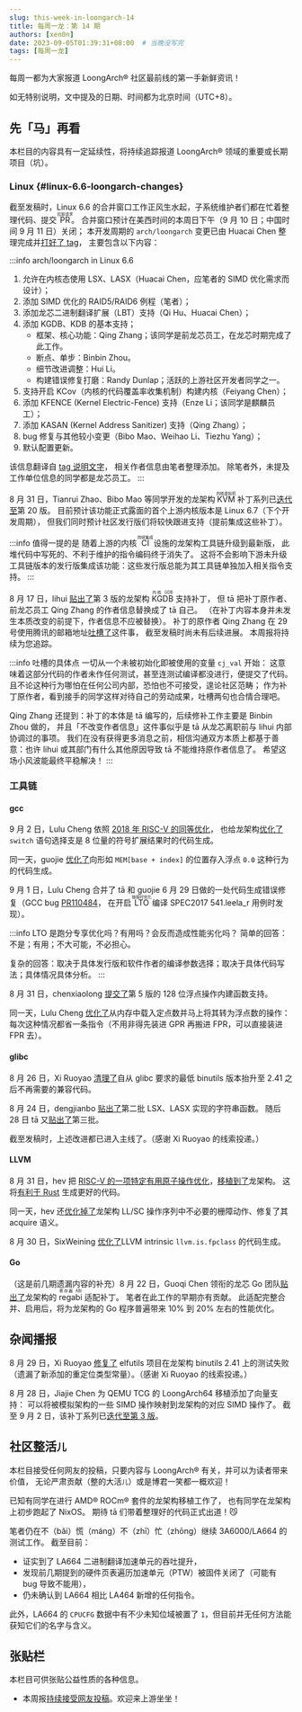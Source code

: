 ```yaml
---
slug: this-week-in-loongarch-14
title: 每周一龙：第 14 期
authors: [xen0n]
date: 2023-09-05T01:39:31+08:00  # 当晚没写完
tags: [每周一龙]
---
```


每周一都为大家报道 LoongArch&reg; 社区最前线的第一手新鲜资讯！

<!-- truncate -->

如无特别说明，文中提及的日期、时间都为北京时间（UTC+8）。

## 先「马」再看

本栏目的内容具有一定延续性，将持续追踪报道 LoongArch&reg; 领域的重要或长期项目（坑）。

### Linux {#linux-6.6-loongarch-changes}

截至发稿时，Linux 6.6 的合并窗口工作正风生水起，子系统维护者们都在忙着整理代码、提交 <ruby>PR<rt>拉取请求</rt></ruby>。
合并窗口预计在美西时间的本周日下午（9 月 10 日；中国时间 9 月 11 日）关闭；
本开发周期的 `arch/loongarch` 变更已由 Huacai Chen 整理完成并[打好了 tag](https://git.kernel.org/chenhuacai/linux-loongson/l/loongarch-6.6)，
主要包含以下内容：

:::info arch/loongarch in Linux 6.6
1. 允许在内核态使用 LSX、LASX（Huacai Chen，应笔者的 SIMD 优化需求而设计）；
2. 添加 SIMD 优化的 RAID5/RAID6 例程（笔者）；
3. 添加龙芯二进制翻译扩展（LBT）支持（Qi Hu、Huacai Chen）；
4. 添加 KGDB、KDB 的基本支持；
    * 框架、核心功能：Qing Zhang；该同学是前龙芯员工，在龙芯时期完成了此工作。
    * 断点、单步：Binbin Zhou。
    * 细节改进调整：Hui Li。
    * 构建错误修复打磨：Randy Dunlap；活跃的上游社区开发者同学之一。
5. 支持开启 KCov（内核的代码覆盖率收集机制）构建内核（Feiyang Chen）；
6. 添加 KFENCE (Kernel Electric-Fence) 支持（Enze Li；该同学是麒麟员工）；
7. 添加 KASAN (Kernel Address Sanitizer) 支持（Qing Zhang）；
8. bug 修复与其他较小变更（Bibo Mao、Weihao Li、Tiezhu Yang）；
9. 默认配置更新。

该信息翻译自 [tag 说明文字](https://git.kernel.org/pub/scm/linux/kernel/git/chenhuacai/linux-loongson.git/tag/?h=loongarch-6.6)，
相关作者信息由笔者整理添加。
除笔者外，未提及工作单位信息的同学都是龙芯员工。
:::

8 月 31 日，Tianrui Zhao、Bibo Mao 等同学开发的龙架构 <ruby>KVM<rt>内核虚拟机</rt></ruby>
补丁系列已[迭代至](https://lore.kernel.org/loongarch/20230831083020.2187109-1-zhaotianrui@loongson.cn/)第 20 版。
目前预计该功能正式露面的首个上游内核版本是 Linux 6.7（下个开发周期），
但我们同时预计社区发行版们将较快跟进支持（提前集成这些补丁）。

:::info 值得一提的是
随着上游的内核 <ruby>CI<rt>持续集成</rt></ruby> 设施的龙架构工具链升级到最新版，
此堆代码中写死的、不利于维护的指令编码终于消失了。
这将不会影响下游未升级工具链版本的发行版集成该功能：这些发行版总能为其工具链单独加入相关指令支持。
:::

8 月 17 日，lihui
[贴出了](https://lore.kernel.org/loongarch/20230817032825.22974-1-lihui@loongson.cn/)第 3 版的龙架构 <ruby>KGDB<rt>内核 GDB</rt></ruby> 支持补丁，
但 tā 把补丁原作者、前龙芯员工 Qing Zhang 的作者信息替换成了 tā 自己。
（在补丁内容本身并未发生本质改变的前提下，作者信息不应被替换）。
补丁的原作者 Qing Zhang 在 29 号使用腾讯的邮箱地址[吐槽了](https://lore.kernel.org/loongarch/ea1126e8-690c-424e-ab52-ef5ebbc9707a@tencent.com/)这件事，
截至发稿时尚未有后续进展。
本周报将持续为您追踪。

:::info 吐槽的具体点
一切从一个未被初始化即被使用的变量 `cj_val` 开始：
这意味着这部分代码的作者未作任何测试，甚至连测试编译都没进行，便提交了代码。
且不论这种行为哪怕在任何公司内部，恐怕也不可接受，遑论社区范畴；
作为补丁原作者，看到接手的同学这样对待自己的劳动成果，吐槽两句也合情合理吧。

Qing Zhang 还提到：补丁的本体是 tā 编写的，后续修补工作主要是 Binbin Zhou 做的，
并且「不改变作者信息」这件事似乎是 tā 从龙芯离职前与 lihui 内部协调过的事项。
我们在没有获得更多消息之前，相信沟通双方本质上都基于善意：也许 lihui
或其部门有什么其他原因导致 tā 不能维持原作者信息了。
希望这场小风波能最终平稳解决！
:::

### 工具链

#### gcc

9 月 2 日，Lulu Cheng 依照 [2018 年 RISC-V 的同等优化](https://gcc.gnu.org/git/?p=gcc.git;a=commitdiff;h=7bbce9b50302959286381d9177818642bceaf301)，
也给龙架构[优化了](https://gcc.gnu.org/pipermail/gcc-patches/2023-September/629155.html) `switch` 语句选择支是 8 位量的符号扩展结果时的代码生成。

同一天，guojie [优化了](https://gcc.gnu.org/pipermail/gcc-patches/2023-September/629157.html)向形如 `MEM[base + index]` 的位置存入浮点 `0.0` 这种行为的代码生成。

9 月 1 日，Lulu Cheng 合并了 tā 和 guojie 6 月 29 日做的一处代码生成错误修复（GCC bug [PR110484](https://gcc.gnu.org/bugzilla/show_bug.cgi?id=110484)，
在开启 <ruby>LTO<rt>链接时优化</rt></ruby> 编译 SPEC2017 541.leela\_r 用例时发现）。

:::info LTO 是跑分专享优化吗？有用吗？会反而造成性能劣化吗？
简单的回答：不是；有用；不大可能，不必担心。

复杂的回答：取决于具体发行版和软件作者的编译参数选择；取决于具体代码写法；具体情况具体分析。
:::

8 月 31 日，chenxiaolong [提交了](https://gcc.gnu.org/pipermail/gcc-patches/2023-August/628895.html)第 5 版的
128 位浮点操作内建函数支持。

同一天，Lulu Cheng [优化了](https://gcc.gnu.org/pipermail/gcc-patches/2023-August/628950.html)从内存中载入定点数并马上将其转为浮点数的操作：
每次这种情况都省一条指令（不用非得先装进 GPR 再搬进 FPR，可以直接装进 FPR 去）。

#### glibc

8 月 26 日，Xi Ruoyao [清理了](https://sourceware.org/pipermail/libc-alpha/2023-August/151146.html)自从
glibc 要求的最低 binutils 版本抬升至 2.41 之后不再需要的兼容代码。

8 月 24 日，dengjianbo [贴出了](https://sourceware.org/pipermail/libc-alpha/2023-August/151091.html)第二批 LSX、LASX 实现的字符串函数。
随后 28 日 tā 又[贴出了](https://sourceware.org/pipermail/libc-alpha/2023-August/151156.html)第三批。

截至发稿时，上述改进都已进入主线了。（感谢 Xi Ruoyao 的线索投递。）

#### LLVM

8 月 31 日，hev 把 [RISC-V 的一项特定有用原子操作优化](https://reviews.llvm.org/D156801)，[移植到了](https://reviews.llvm.org/D159252)龙架构。
这将[有利于 Rust](https://github.com/rust-lang/rust/pull/114034) 生成更好的代码。

同一天，hev 还[优化掉了](https://reviews.llvm.org/D159272)龙架构 LL/SC 操作序列中不必要的栅障动作、修复了其 acquire 语义。

8 月 30 日，SixWeining [优化了](https://reviews.llvm.org/D159183)LLVM intrinsic `llvm.is.fpclass` 的代码生成。

#### Go

（这是前几期遗漏内容的补充）8 月 22 日，Guoqi Chen 领衔的龙芯 Go 团队[贴出了](https://go-review.googlesource.com/c/go/+/521790)龙架构的 <ruby>regabi<rt>寄存器 ABI</rt></ruby> 适配补丁。
笔者在此工作的早期亦有贡献。
此适配完整合并、启用后，将为龙架构的 Go 程序普遍带来 10% 到 20% 左右的性能优化。

## 杂闻播报

8 月 29 日，Xi Ruoyao [修复了](https://sourceware.org/pipermail/elfutils-devel/2023q3/006362.html)
elfutils 项目在龙架构 binutils 2.41 上的测试失败（遗漏了新添加的重定位类型常量）。（感谢 Xi Ruoyao 的线索投递。）

8 月 28 日，Jiajie Chen 为 QEMU TCG 的 LoongArch64 移植添加了向量支持：
可以将被模拟架构的一些 SIMD 操作映射到龙架构的对应 SIMD 操作了。
截至 9 月 2 日，该补丁系列已[迭代至第 3 版](https://patchwork.ozlabs.org/project/qemu-devel/list/?series=371423)。

## 社区整活<small>儿</small>

本栏目接受任何网友的投稿，只要内容与 LoongArch&reg; 有关，并可以为读者带来价值，
无论严肃贡献（整的大活<small>儿</small>）或是博君一笑都一概欢迎！

已知有同学在进行 AMD&reg; ROCm&reg; 套件的龙架构移植工作了，
也有同学在龙架构上初步跑起了 NixOS。
期待 tā 们带着整理好的代码正式出道！:smirk_cat:

笔者仍在不（bǎi）慌（máng）不（zhī）忙（zhōng）继续 3A6000/LA664 的测试工作。
截至目前：

* 证实到了 LA664 二进制翻译加速单元的吞吐提升，
* 发现前几期提到的硬件页表遍历加速单元（PTW）被固件关闭了（可能有 bug 导致不能用），
* 仍未确认到 LA664 相比 LA464 新增的任何指令。

此外，LA664 的 `CPUCFG` 数据中有不少未知位域被置了 `1`，但目前并无任何方法能获知它们的名字与含义。

## 张贴栏

本栏目可供张贴公益性质的各种信息。

* 本周报[持续接受网友投稿][call-for-submissions]。欢迎来上游坐坐！

[call-for-submissions]: https://github.com/loongson-community/areweloongyet/issues/16
